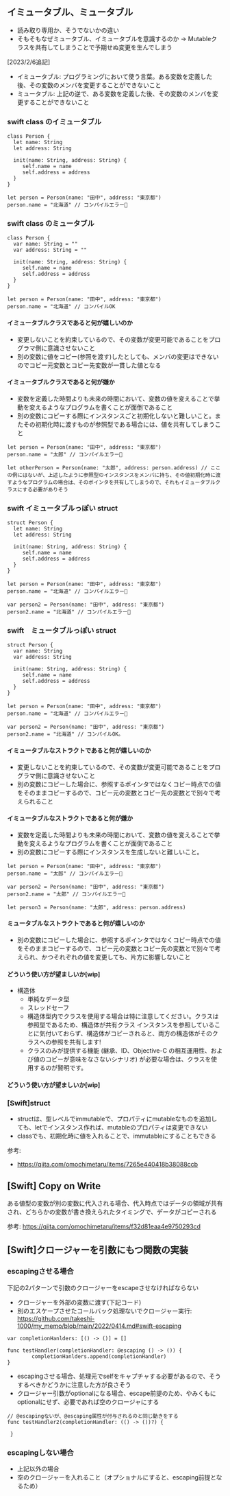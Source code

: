## イミュータブル、ミュータブル

- 読み取り専用か、そうでないかの違い
- そもそもなぜミュータブル、イミュータブルを意識するのか → Mutableクラスを共有してしまうことで予期せぬ変更を生んでしまう

[2023/2/6追記]
- イミュータブル: プログラミングにおいて使う言葉。ある変数を定義した後、その変数のメンバを変更することができないこと
- ミュータブル: 上記の逆で、ある変数を定義した後、その変数のメンバを変更することができないこと

### swift class のイミュータブル

```
class Person {
  let name: String
  let address: String
  
  init(name: String, address: String) {
     self.name = name
     self.address = address
  }
}

let person = Person(name: "田中", address: "東京都")
person.name = "北海道" // コンパイルエラー🚫
```

### swift class のミュータブル

```
class Person {
  var name: String = ""
  var address: String = "" 
  
  init(name: String, address: String) {
     self.name = name
     self.address = address
  }
}

let person = Person(name: "田中", address: "東京都")
person.name = "北海道" // コンパイルOK
```

#### イミュータブルクラスであると何が嬉しいのか
- 変更しないことを約束しているので、その変数が変更可能であることをプログラマ側に意識させないこと
- 別の変数に値をコピー(参照を渡す)したとしても、メンバの変更はできないのでコピー元変数とコピー先変数が一貫した値となる

#### イミュータブルクラスであると何が嫌か
- 変数を定義した時間よりも未来の時間において、変数の値を変えることで挙動を変えるようなプログラムを書くことが面倒であること
- 別の変数にコピーする際にインスタンスごと初期化しないと難しいこと。またその初期化時に渡すものが参照型である場合には、値を共有してしまうこと

```
let person = Person(name: "田中", address: "東京都")
person.name = "太郎" // コンパイルエラー🚫

let otherPerson = Person(name: "太郎", address: person.address) // ここの例にはないが、上述したように参照型のインスタンスをメンバに持ち、その値初期化時に渡すようなプログラムの場合は、そのポインタを共有してしまうので、それもイミュータブルクラスにする必要がありそう
```

### swift イミュータブルっぽい struct

```
struct Person {
  let name: String
  let address: String
  
  init(name: String, address: String) {
     self.name = name
     self.address = address
  }
}

let person = Person(name: "田中", address: "東京都")
person.name = "北海道" // コンパイルエラー🚫

var person2 = Person(name: "田中", address: "東京都")
person2.name = "北海道" // コンパイルエラー🚫

```

### swift　ミュータブルっぽい struct

```
struct Person {
  var name: String
  var address: String
  
  init(name: String, address: String) {
     self.name = name
     self.address = address
  }
}

let person = Person(name: "田中", address: "東京都")
person.name = "北海道" // コンパイルエラー🚫

var person2 = Person(name: "田中", address: "東京都")
person2.name = "北海道" // コンパイルOK。
```

#### イミュータブルなストラクトであると何が嬉しいのか
- 変更しないことを約束しているので、その変数が変更可能であることをプログラマ側に意識させないこと
- 別の変数にコピーした場合に、参照するポインタではなくコピー時点での値をそのままコピーするので、コピー元の変数とコピー先の変数とで別々で考えられること

#### イミュータブルなストラクトであると何が嫌か
- 変数を定義した時間よりも未来の時間において、変数の値を変えることで挙動を変えるようなプログラムを書くことが面倒であること
- 別の変数にコピーする際にインスタンスを生成しないと難しいこと。

```
let person = Person(name: "田中", address: "東京都")
person.name = "太郎" // コンパイルエラー🚫

var person2 = Person(name: "田中", address: "東京都")
person2.name = "太郎" // コンパイルエラー🚫

let person3 = Person(name: "太郎", address: person.address) 
```

#### ミュータブルなストラクトであると何が嬉しいのか
- 別の変数にコピーした場合に、参照するポインタではなくコピー時点での値をそのままコピーするので、コピー元の変数とコピー先の変数とで別々で考えられ、かつそれぞれの値を変更しても、片方に影響しないこと


#### どういう使い方が望ましいか[wip]

- 構造体
  - 単純なデータ型
  - スレッドセーフ
  - 構造体型内でクラスを使用する場合は特に注意してください。クラスは参照型であるため、構造体が共有クラス インスタンスを参照していることに気付いておらず、構造体がコピーされると、両方の構造体がそのクラスへの参照を共有します!
  - クラスのみが提供する機能 (継承、ID、Objective-C の相互運用性、および値のコピーが意味をなさないシナリオ) が必要な場合は、クラスを使用するのが賢明です。

#### どういう使い方が望ましいか[wip]
### [Swift]struct

- structは、型レベルでimmutableで、プロパティにmutableなものを追加しても、letでインスタンス作れば、mutableのプロパティは変更できない
- classでも、初期化時に値を入れることで、immutableにすることもできる

参考: 

- https://qiita.com/omochimetaru/items/7265e440418b38088ccb

## [Swift] Copy on Write

ある値型の変数が別の変数に代入される場合、代入時点ではデータの領域が共有され、どちらかの変数が書き換えられたタイミングで、データがコピーされる

参考: https://qiita.com/omochimetaru/items/f32d81eaa4e9750293cd

## [Swift]クロージャーを引数にもつ関数の実装

### escapingさせる場合

下記の2パターンで引数のクロージャーをescapeさせなければならない
- クロージャーを外部の変数に渡す(下記コード)
- 別のエスケープさせたコールバック処理ないでクロージャー実行: https://github.com/takeshi-1000/my_memo/blob/main/2022/0414.md#swift-escaping

```
var completionHanlders: [() -> ()] = []

func testHandler(completionHandler: @escaping () -> ()) {
        completionHanlders.append(completionHandler)
}
```

- escapingさせる場合、処理元でselfをキャプチャする必要があるので、そうするべきかどうかに注意した方が良さそう
- クロージャー引数がoptionalになる場合、escape前提のため、やみくもにoptionalにせず、必要であれば空のクロージャにする

```
// @escapingないが、@escaping属性が付与されるのと同じ動きをする
func testHandler2(completionHandler: (() -> ())?) {
        
 }
```

### escapingしない場合

- 上記以外の場合
- 空のクロージャーを入れること（オプショナルにすると、escaping前提となるため）

